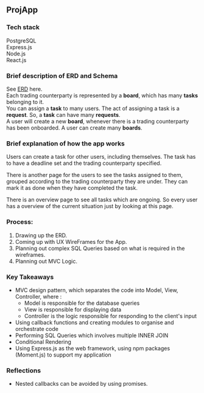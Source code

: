 ## ProjApp

### Tech stack

PostgreSQL </br>
Express.js </br>
Node.js </br>
React.js

### Brief description of ERD and Schema

See [ERD](./erd.png) here. </br>
Each trading counterparty is represented by a **board**, which has many **tasks** belonging to it.</br>
You can assign a **task** to many users. The act of assigning a task is a **request**. So, a **task** can have many **requests**.</br>
A user will create a new **board**, whenever there is a trading counterparty has been onboarded. A user can create many **boards**.

### Brief explanation of how the app works

Users can create a task for other users, including themselves. The task has to have a deadline set and the trading counterparty specified.

There is another page for the users to see the tasks assigned to them, grouped according to the trading counterparty they are under. They can mark it as done when they have completed the task.

There is an overview page to see all tasks which are ongoing. So every user has a overview of the current situation just by looking at this page.

### Process:

1. Drawing up the ERD.
2. Coming up with UX WireFrames for the App.
3. Planning out complex SQL Queries based on what is required in the wireframes.
4. Planning out MVC Logic.

### Key Takeaways

- MVC design pattern, which separates the code into Model, View, Controller, where :
  - Model is responsible for the database queries
  - View is responsible for displaying data
  - Controller is the logic responsible for responding to the client's input
- Using callback functions and creating modules to organise and orchestrate code
- Performing SQL Queries which involves multiple INNER JOIN
- Conditional Rendering
- Using Express.js as the web framework, using npm packages (Moment.js) to support my application

### Reflections

- Nested callbacks can be avoided by using promises.
